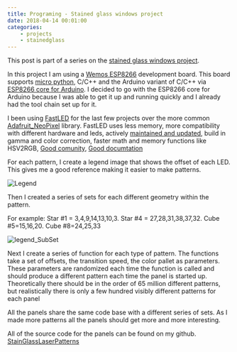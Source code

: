```yaml
---
title: Programing - Stained glass windows project
date: 2018-04-14 00:01:00
categories: 
    - projects
    - stainedglass
---
```


This post is part of a series on the [stained glass windows project](/projects/2018-stained-glass-window). 

In this project I am using a [Wemos ESP8266](/hardware-stained-glass-windows-project) development board. This board supports [micro python](https://docs.micropython.org/en/latest/esp8266/esp8266/tutorial/index.html), C/C++ and the Arduino variant of C/C++ via [ESP8266 core for Arduino](https://github.com/esp8266/Arduino). I decided to go with the ESP8266 core for Arduino because I was able to get it up and running quickly and I already had the tool chain set up for it. 

I been using [FastLED](https://github.com/FastLED/FastLED) for the last few projects over the more common [Adafruit_NeoPixel](https://github.com/adafruit/Adafruit_NeoPixel) library. FastLED uses less memory, more compatibility with different hardware and leds, actively [maintained and updated](https://github.com/FastLED/FastLED/commits/master), build in gamma and color correction, faster math and memory functions like HSV2RGB, [Good comunity](https://plus.google.com/communities/109127054924227823508), [Good documtation](https://github.com/FastLED/FastLED/wiki) 

For each pattern, I create a legend image that shows the offset of each LED. This gives me a good reference making it easier to make patterns. 

<img src="/public/uploads/stainglasswindow_legend.png" alt="Legend" />

Then I created a series of sets for each different geometry within the pattern.

For example: Star #1 = 3,4,9,14,13,10,3. Star #4 = 27,28,31,38,37,32. Cube #5=15,16,20. Cube #8=24,25,33 

<img src="/public/uploads/stainglasswindow_legend_SubSet.png" alt="legend_SubSet" />

Next I create a series of function for each type of pattern. The functions take a set of offsets, the transition speed, the color pallet as parameters. These parameters are randomized each time the function is called and should produce a different pattern each time the panel is started up. Theoretically there should be in the order of 65 million different patterns, but realistically there is only a few hundred visibly different patterns for each panel 

All the panels share the same code base with a different series of sets. As I made more patterns all the panels should get more and more interesting. 

All of the source code for the panels can be found on my github. [StainGlassLaserPatterns](https://github.com/funvill/StainGlassLaserPatterns) 
